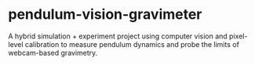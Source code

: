 # pendulum-vision-gravimeter
A hybrid simulation + experiment project using computer vision and pixel-level calibration to measure pendulum dynamics and probe the limits of webcam-based gravimetry.
